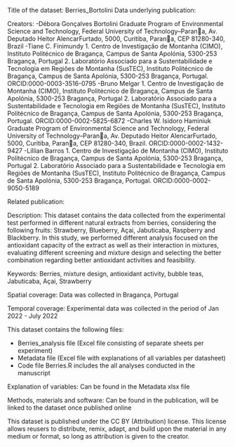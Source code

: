 Title of the dataset: Berries_Bortolini
Data underlying publication: 

Creators:
-Débora Gonçalves Bortolini	Graduate Program of Environmental Science and Technology, Federal University of Technology–Parana, Av. Deputado Heitor AlencarFurtado, 5000, Curitiba, Parana, CEP 81280-340, Brazil
-Tiane C. Finimundy		1. Centro de Investigação de Montanha (CIMO), Instituto Politécnico de Bragança, Campus de Santa Apolónia, 5300-253 Bragança, Portugal 2. Laboratório Associado para a Sustentabilidade e Tecnologia em Regiões de Montanha (SusTEC), Instituto Politécnico de Bragança, Campus de Santa Apolónia, 5300-253 Bragança, Portugal. ORCID:0000-0003-3516-0795
-Bruno Melgar			1. Centro de Investigação de Montanha (CIMO), Instituto Politécnico de Bragança, Campus de Santa Apolónia, 5300-253 Bragança, Portugal 2. Laboratório Associado para a Sustentabilidade e Tecnologia em Regiões de Montanha (SusTEC), Instituto Politécnico de Bragança, Campus de Santa Apolónia, 5300-253 Bragança, Portugal. ORCID:0000-0002-5825-6872
-Charles W. Isidoro Haminiuk	Graduate Program of Environmental Science and Technology, Federal University of Technology–Parana, Av. Deputado Heitor AlencarFurtado, 5000, Curitiba, Parana, CEP 81280-340, Brazil. ORCID:0000-0002-1432-9427
-Lillian Barros			1. Centro de Investigação de Montanha (CIMO), Instituto Politécnico de Bragança, Campus de Santa Apolónia, 5300-253 Bragança, Portugal 2. Laboratório Associado para a Sustentabilidade e Tecnologia em Regiões de Montanha (SusTEC), Instituto Politécnico de Bragança, Campus de Santa Apolónia, 5300-253 Bragança, Portugal. ORCID:0000-0002-9050-5189


Related publication:


Description:
This dataset contains the data collected from the experimental test performed in different natural extracts from berries, considering the following fruits: Strawberry, Blueberry, Açai, Jabuticaba, Raspberry and Blackberry. In this study, we performed different analysis focused on the antioxidant capacity of the extract as well as their interaction in mixtures, evaluating different screening and mixture design and selecting the better combination regarding better antioxidant activities and feasibility.

Keywords:
Berries, mixture design, antioxidant activity, bubble teas, Jabuticaba, Açai, Strawberry

Spatial coverage:
Data was collected in Bragança, Portugal

Temporal coverage:
Experimental data was collected in the period of Jan 2022 - July 2022

This dataset contains the following files:
- Berries_analysis file (Excel file consisting of separate sheets per experiment)
- Metadata file (Excel file with explanations of all variables per datasheet)
- Code file Berries.R includes the all analyses conducted in the manuscript

Explanation of variables:
Can be found in the Metadata xlsx file

Methods, materials and software:
Can be found in the publication, will be linked to the dataset once published online

This dataset is published under the CC BY (Attribution) license.
This license allows reusers to distribute, remix, adapt, and build upon the material in any medium or format, so long as attribution is given to the creator.
